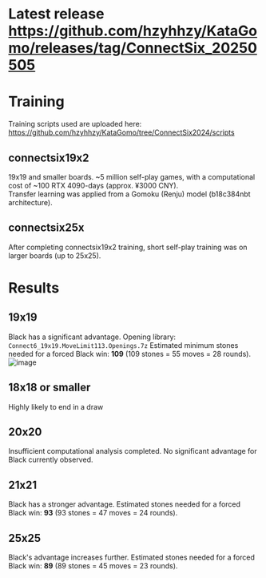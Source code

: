 # Latest release https://github.com/hzyhhzy/KataGomo/releases/tag/ConnectSix_20250505

# Training
Training scripts used are uploaded here:   
https://github.com/hzyhhzy/KataGomo/tree/ConnectSix2024/scripts   

## connectsix19x2
19x19 and smaller boards. ~5 million self-play games, with a computational cost of ~100 RTX 4090-days (approx. ¥3000 CNY).   
Transfer learning was applied from a Gomoku (Renju) model (b18c384nbt architecture).   
## connectsix25x
After completing connectsix19x2 training, short self-play training was on larger boards (up to 25x25).   


# Results
## 19x19
Black has a significant advantage. Opening library: `Connect6_19x19.MoveLimit113.Openings.7z`
Estimated minimum stones needed for a forced Black win: **109** (109 stones = 55 moves = 28 rounds).
![image](https://github.com/user-attachments/assets/21803cf1-a6eb-4e79-9440-2a7428a557fb)

## 18x18 or smaller
Highly likely to end in a draw
## 20x20
Insufficient computational analysis completed.
No significant advantage for Black currently observed.
## 21x21
Black has a stronger advantage.
Estimated stones needed for a forced Black win: **93** (93 stones = 47 moves = 24 rounds).
## 25x25
Black's advantage increases further.
Estimated stones needed for a forced Black win: **89** (89 stones = 45 moves = 23 rounds).